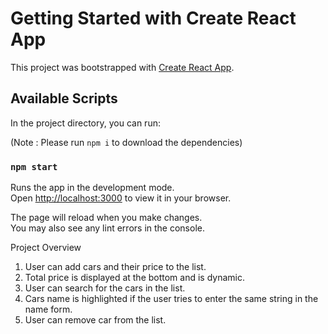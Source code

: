 # Getting Started with Create React App

This project was bootstrapped with [Create React App](https://github.com/facebook/create-react-app).

## Available Scripts

In the project directory, you can run:

(Note : Please run `npm i` to download the dependencies)

### `npm start`

Runs the app in the development mode.\
Open [http://localhost:3000](http://localhost:3000) to view it in your browser.

The page will reload when you make changes.\
You may also see any lint errors in the console.

Project Overview

1. User can add cars and their price to the list.
2. Total price is displayed at the bottom and is dynamic.
3. User can search for the cars in the list.
4. Cars name is highlighted if the user tries to enter the same string in the name form.
5. User can remove car from the list.
